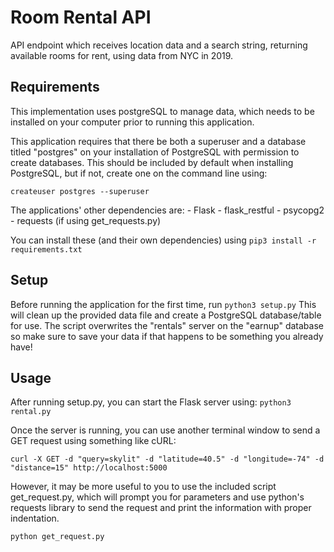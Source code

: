 # Room Rental API

API endpoint which receives location data and a search string, returning available
rooms for rent, using data from NYC in 2019.

## Requirements

This implementation uses postgreSQL to manage data, which needs to be installed
on your computer prior to running this application.

This application requires that there be both a superuser and a database titled
"postgres" on your installation of PostgreSQL with permission to create
databases. This should be included by default when installing PostgreSQL,
but if not, create one on the command line using:

`createuser postgres --superuser`

The applications' other dependencies are:
    - Flask
    - flask_restful
    - psycopg2
    - requests (if using get_requests.py)

You can install these (and their own dependencies) using
`pip3 install -r requirements.txt`

## Setup

Before running the application for the first time, run `python3 setup.py`
This will clean up the provided data file and create a PostgreSQL database/table
for use. The script overwrites the "rentals" server on the "earnup" database so
make sure to save your data if that happens to be something you already have!

## Usage

After running setup.py, you can start the Flask server using:
`python3 rental.py`

Once the server is running, you can use another terminal window to send a GET
request using something like cURL:

`curl -X GET -d "query=skylit" -d "latitude=40.5" -d "longitude=-74" -d "distance=15" http://localhost:5000`

However, it may be more useful to you to use the included script get_request.py,
which will prompt you for parameters and use python's requests library to send
the request and print the information with proper indentation.

`python get_request.py`
